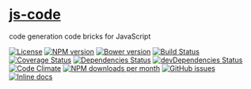 [js-code](http://make-github-pseudonymous-again.github.io/js-code)
==

code generation code bricks for JavaScript

[![License](https://img.shields.io/github/license/aureooms/js-code.svg?style=flat)](https://raw.githubusercontent.com/aureooms/js-code/master/LICENSE)
[![NPM version](https://img.shields.io/npm/v/@aureooms/js-code.svg?style=flat)](https://www.npmjs.org/package/@aureooms/js-code)
[![Bower version](https://img.shields.io/bower/v/@aureooms/js-code.svg?style=flat)](http://bower.io/search/?q=@aureooms/js-code)
[![Build Status](https://img.shields.io/travis/aureooms/js-code.svg?style=flat)](https://travis-ci.org/aureooms/js-code)
[![Coverage Status](https://img.shields.io/coveralls/aureooms/js-code.svg?style=flat)](https://coveralls.io/r/aureooms/js-code)
[![Dependencies Status](https://img.shields.io/david/aureooms/js-code.svg?style=flat)](https://david-dm.org/aureooms/js-code#info=dependencies)
[![devDependencies Status](https://img.shields.io/david/dev/aureooms/js-code.svg?style=flat)](https://david-dm.org/aureooms/js-code#info=devDependencies)
[![Code Climate](https://img.shields.io/codeclimate/github/aureooms/js-code.svg?style=flat)](https://codeclimate.com/github/aureooms/js-code)
[![NPM downloads per month](https://img.shields.io/npm/dm/@aureooms/js-code.svg?style=flat)](https://www.npmjs.org/package/@aureooms/js-code)
[![GitHub issues](https://img.shields.io/github/issues/aureooms/js-code.svg?style=flat)](https://github.com/aureooms/js-code/issues)
[![Inline docs](http://inch-ci.org/github/aureooms/js-code.svg?branch=master&style=shields)](http://inch-ci.org/github/aureooms/js-code)
